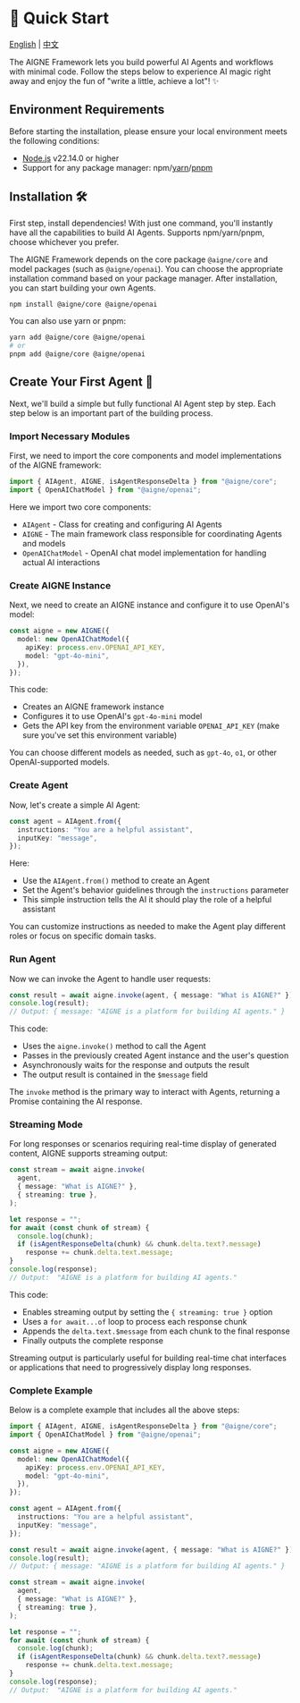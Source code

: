 # 🚀 Quick Start

[English](./quick-start.md) | [中文](./quick-start.zh.md)

The AIGNE Framework lets you build powerful AI Agents and workflows with minimal code. Follow the steps below to experience AI magic right away and enjoy the fun of "write a little, achieve a lot"! ✨

## Environment Requirements

Before starting the installation, please ensure your local environment meets the following conditions:

* [Node.js](https://nodejs.org) v22.14.0 or higher
* Support for any package manager: npm/[yarn](https://yarnpkg.com)/[pnpm](https://pnpm.io)

## Installation 🛠️

First step, install dependencies! With just one command, you'll instantly have all the capabilities to build AI Agents. Supports npm/yarn/pnpm, choose whichever you prefer.

The AIGNE Framework depends on the core package `@aigne/core` and model packages (such as `@aigne/openai`). You can choose the appropriate installation command based on your package manager. After installation, you can start building your own Agents.

```bash
npm install @aigne/core @aigne/openai
```

You can also use yarn or pnpm:

```bash
yarn add @aigne/core @aigne/openai
# or
pnpm add @aigne/core @aigne/openai
```

## Create Your First Agent 🎉

Next, we'll build a simple but fully functional AI Agent step by step. Each step below is an important part of the building process.

### Import Necessary Modules

First, we need to import the core components and model implementations of the AIGNE framework:

```ts file="../../docs-examples/test/quick-start.test.ts" region="example-quick-start-basic" only_imports
import { AIAgent, AIGNE, isAgentResponseDelta } from "@aigne/core";
import { OpenAIChatModel } from "@aigne/openai";
```

Here we import two core components:

* `AIAgent` - Class for creating and configuring AI Agents
* `AIGNE` - The main framework class responsible for coordinating Agents and models
* `OpenAIChatModel` - OpenAI chat model implementation for handling actual AI interactions

### Create AIGNE Instance

Next, we need to create an AIGNE instance and configure it to use OpenAI's model:

```ts file="../../docs-examples/test/quick-start.test.ts" region="example-quick-start-create-aigne" exclude_imports
const aigne = new AIGNE({
  model: new OpenAIChatModel({
    apiKey: process.env.OPENAI_API_KEY,
    model: "gpt-4o-mini",
  }),
});
```

This code:

* Creates an AIGNE framework instance
* Configures it to use OpenAI's `gpt-4o-mini` model
* Gets the API key from the environment variable `OPENAI_API_KEY` (make sure you've set this environment variable)

You can choose different models as needed, such as `gpt-4o`, `o1`, or other OpenAI-supported models.

### Create Agent

Now, let's create a simple AI Agent:

```ts file="../../docs-examples/test/quick-start.test.ts" region="example-quick-start-create-agent" exclude_imports
const agent = AIAgent.from({
  instructions: "You are a helpful assistant",
  inputKey: "message",
});
```

Here:

* Use the `AIAgent.from()` method to create an Agent
* Set the Agent's behavior guidelines through the `instructions` parameter
* This simple instruction tells the AI it should play the role of a helpful assistant

You can customize instructions as needed to make the Agent play different roles or focus on specific domain tasks.

### Run Agent

Now we can invoke the Agent to handle user requests:

```ts file="../../docs-examples/test/quick-start.test.ts" region="example-quick-start-invoke" exclude_imports
const result = await aigne.invoke(agent, { message: "What is AIGNE?" });
console.log(result);
// Output: { message: "AIGNE is a platform for building AI agents." }
```

This code:

* Uses the `aigne.invoke()` method to call the Agent
* Passes in the previously created Agent instance and the user's question
* Asynchronously waits for the response and outputs the result
* The output result is contained in the `$message` field

The `invoke` method is the primary way to interact with Agents, returning a Promise containing the AI response.

### Streaming Mode

For long responses or scenarios requiring real-time display of generated content, AIGNE supports streaming output:

```ts file="../../docs-examples/test/quick-start.test.ts" region="example-quick-start-streaming" exclude_imports
const stream = await aigne.invoke(
  agent,
  { message: "What is AIGNE?" },
  { streaming: true },
);

let response = "";
for await (const chunk of stream) {
  console.log(chunk);
  if (isAgentResponseDelta(chunk) && chunk.delta.text?.message)
    response += chunk.delta.text.message;
}
console.log(response);
// Output:  "AIGNE is a platform for building AI agents."
```

This code:

* Enables streaming output by setting the `{ streaming: true }` option
* Uses a `for await...of` loop to process each response chunk
* Appends the `delta.text.$message` from each chunk to the final response
* Finally outputs the complete response

Streaming output is particularly useful for building real-time chat interfaces or applications that need to progressively display long responses.

### Complete Example

Below is a complete example that includes all the above steps:

```ts file="../../docs-examples/test/quick-start.test.ts" region="example-quick-start-basic"
import { AIAgent, AIGNE, isAgentResponseDelta } from "@aigne/core";
import { OpenAIChatModel } from "@aigne/openai";

const aigne = new AIGNE({
  model: new OpenAIChatModel({
    apiKey: process.env.OPENAI_API_KEY,
    model: "gpt-4o-mini",
  }),
});

const agent = AIAgent.from({
  instructions: "You are a helpful assistant",
  inputKey: "message",
});

const result = await aigne.invoke(agent, { message: "What is AIGNE?" });
console.log(result);
// Output: { message: "AIGNE is a platform for building AI agents." }

const stream = await aigne.invoke(
  agent,
  { message: "What is AIGNE?" },
  { streaming: true },
);

let response = "";
for await (const chunk of stream) {
  console.log(chunk);
  if (isAgentResponseDelta(chunk) && chunk.delta.text?.message)
    response += chunk.delta.text.message;
}
console.log(response);
// Output:  "AIGNE is a platform for building AI agents."
```
